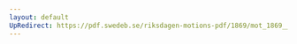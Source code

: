 ```yaml
---
layout: default
UpRedirect: https://pdf.swedeb.se/riksdagen-motions-pdf/1869/mot_1869__fk__00033.pdf
---
```

